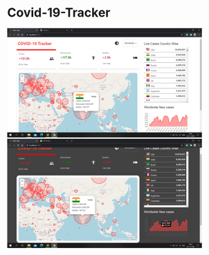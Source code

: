 # Covid-19-Tracker

<img src="https://github.com/sahilgoyals1999/covid-19-tracker/blob/main/Image/Light-Theme.png" width="450" title="Light Theme">
<br />
<img src="https://github.com/sahilgoyals1999/covid-19-tracker/blob/main/Image/Dark-Theme.png" width="450" title="Dark Theme">
